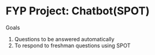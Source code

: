 # FYP Project: Chatbot(SPOT)

Goals
1.	Questions to be answered automatically
2.	To respond to freshman questions using SPOT

